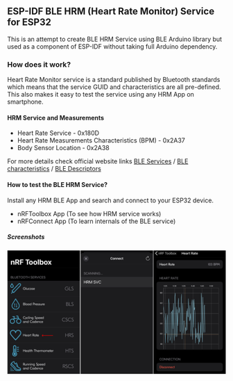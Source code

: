 ## ESP-IDF BLE HRM (Heart Rate Monitor) Service for ESP32
This is an attempt to create BLE HRM Service using BLE Arduino library but used as a component of ESP-IDF without taking full Arduino dependency.

### How does it work?
Heart Rate Monitor service is a standard published by Bluetooth standards which means that the service GUID and characteristics are all pre-defined. This also makes it easy to test the service using any HRM App on smartphone.

#### HRM Service and Measurements
- Heart Rate Service - 0x180D
- Heart Rate Measurements Characteristics (BPM) - 0x2A37
- Body Sensor Location - 0x2A38

For more details check official website links [BLE Services](https://www.bluetooth.com/specifications/gatt/services/) / 
[BLE characteristics](https://www.bluetooth.com/specifications/gatt/characteristics/) / [BLE Descriptors](https://www.bluetooth.com/specifications/gatt/descriptors/)

#### How to test the BLE HRM Service?
Install any HRM BLE App and search and connect to your ESP32 device.
- nRFToolbox App (To see how HRM service works)
- nRFConnect App (To learn internals of the BLE service)

##### Screenshots
![nRFToolbox](https://github.com/sukesh-ak/BLE-HRM-IDF-SVC-ESP32/blob/main/assets/screenshots.jpg)
